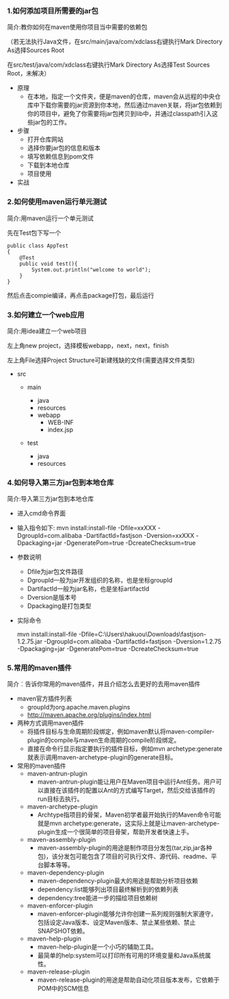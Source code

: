 ### 1.如何添加项目所需要的jar包

简介:教你如何在maven使用你项目当中需要的依赖包

（若无法执行Java文件，在src/main/java/com/xdclass右键执行Mark Directory As选择Sources Root

在src/test/java/com/xdclass右键执行Mark Directory As选择Test Sources Root，未解决）

- 原理
  - 在本地，指定一个文件夹，便是maven的仓库，maven会从远程的中央仓库中下载你需要的jar资源到你本地，然后通过maven关联，将jar包依赖到你的项目中，避免了你需要将jar包拷贝到lib中，并通过classpath引入这些jar包的工作。
- 步骤
  - 打开仓库网站
  - 选择你要jar包的信息和版本
  - 填写依赖信息到pom文件
  - 下载到本地仓库
  - 项目使用
- 实战

### 2.如何使用maven运行单元测试

简介:用maven运行一个单元测试

先在Test包下写一个

```
public class AppTest 
{
    @Test
    public void test(){
        System.out.println("welcome to world");
    }
}
```

然后点击compie编译，再点击package打包，最后运行

### 3.如何建立一个web应用

简介:用idea建立一个web项目

左上角new project，选择模板webapp，next，next，finish

左上角File选择Project Structure可新建残缺的文件(需要选择文件类型)

- src
  - main		

    - java 
    - resources 
    - webapp
      - WEB-INF
      - index.jsp
  - test
    - java
    - resources

### 4.如何导入第三方jar包到本地仓库

简介:导入第三方jar包到本地仓库

* 进入cmd命令界面

* 输入指令如下: mvn install:install-file -Dfile=xxXXX -DgroupId=com.alibaba -DartifactId=fastjson -Dversion=xxXXX -Dpackaging=jar -DgeneratePom=true -DcreateChecksum=true

* 参数说明
  * Dfile为jar包文件路径
  * Dgroupld一般为jar开发组织的名称，也是坐标groupId
  * DartifactId一般为jar名称，也是坐标artifactId
  * Dversion是版本号
  * Dpackaging是打包类型
  
* 实际命令

  mvn install:install-file -Dfile=C:\Users\hakuou\Downloads\fastjson-1.2.75.jar -DgroupId=com.alibaba -DartifactId=fastjson -Dversion=1.2.75 -Dpackaging=jar -DgeneratePom=true -DcreateChecksum=true
  

### 5.常用的maven插件

简介︰告诉你常用的maven插件，并且介绍怎么去更好的去用maven插件

* maven官方插件列表
  * groupId为org.apache.maven.plugins
  *  http://maven.apache.org/plugins/index.html
* 两种方式调用maven插件
  * 将插件目标与生命周期阶段绑定，例如maven默认将maven-compiler-plugin的compile与maven生命周期的compile阶段绑定。
  * 直接在命令行显示指定要执行的插件目标，例如mvn archetype:generate就表示调用maven-archetype-plugin的generate目标。
* 常用的maven插件
  * maven-antrun-plugin
    * maven-antrun-plugin能让用户在Maven项目中运行Ant任务。用户可以直接在该插件的配置以Ant的方式编写Target，然后交给该插件的run目标去执行。
  * maven-archetype-plugin
    * Archtype指项目的骨架，Maven初学者最开始执行的Maven命令可能就是mvn archetype:generate，这实际上就是让maven-archetype-plugin生成一个很简单的项目骨架，帮助开发者快速上手。
  * maven-assembly-plugin
    *  maven-assembly-plugin的用途是制作项目分发包(tar,zip,jar各种包)，该分发包可能包含了项目的可执行文件、源代码、readme、平台脚本等等。
  * maven-dependency-plugin
    * maven-dependency-plugin最大的用途是帮助分析项目依赖 
    * dependency:list能够列出项目最终解析到的依赖列表
    * dependency:tree能进一步的描绘项目依赖树
  * maven-enforcer-plugin
    * maven-enforcer-plugin能够允许你创建一系列规则强制大家遵守，包括设定Java版本、设定Maven版本、禁止某些依赖、禁止SNAPSHOT依赖。
  * maven-help-plugin
    * maven-help-plugin是一个小巧的辅助工具。
    * 最简单的help:system可以打印所有可用的环境变量和Java系统属性。
  * maven-release-plugin
    * maven-release-plugin的用途是帮助自动化项目版本发布，它依赖于
      POM中的SCM信息